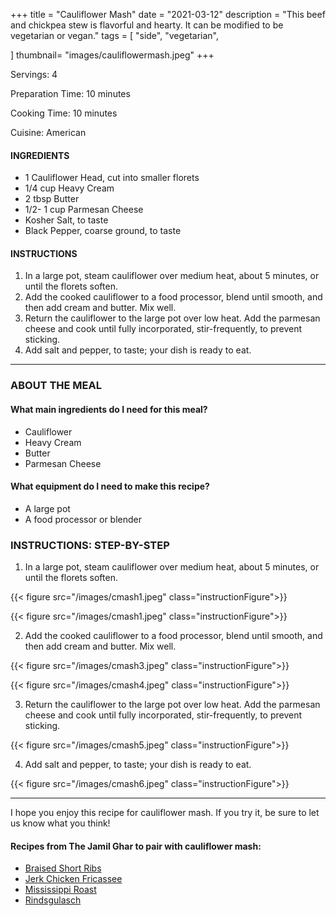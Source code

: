+++
title = "Cauliflower Mash"
date = "2021-03-12"
description = "This beef and chickpea stew is flavorful and hearty. It can be modified to be vegetarian or vegan."
tags = [
    "side",
    "vegetarian",
    
]
thumbnail= "images/cauliflowermash.jpeg"
+++

Servings: 4 <!--more-->

Preparation Time: 10 minutes 

Cooking Time: 10 minutes 

Cuisine: American 

#### INGREDIENTS 

* 1 Cauliflower Head, cut into smaller florets
* 1/4 cup Heavy Cream 
* 2 tbsp Butter 
* 1/2- 1 cup Parmesan Cheese
* Kosher Salt, to taste 
* Black Pepper, coarse ground, to taste

  
#### INSTRUCTIONS

1. In a large pot, steam cauliflower over medium heat, about 5 minutes, or until the florets soften. 
2. Add the cooked cauliflower to a food processor, blend until smooth, and then add cream and butter. Mix well. 
3. Return the cauliflower to the large pot over low heat. Add the parmesan cheese and cook until fully incorporated, stir-frequently, to prevent sticking. 
4. Add salt and pepper, to taste; your dish is ready to eat. 

 ----

### ABOUT THE MEAL

#### What main ingredients do I need for this meal?
* Cauliflower 
* Heavy Cream 
* Butter 
* Parmesan Cheese 

#### What equipment do I need to make this recipe?

* A large pot 
* A food processor or blender 

### INSTRUCTIONS: STEP-BY-STEP 
1. In a large pot, steam cauliflower over medium heat, about 5 minutes, or until the florets soften. 

{{< figure src="/images/cmash1.jpeg" class="instructionFigure">}}

{{< figure src="/images/cmash1.jpeg" class="instructionFigure">}}


2. Add the cooked cauliflower to a food processor, blend until smooth, and then add cream and butter. Mix well. 

{{< figure src="/images/cmash3.jpeg" class="instructionFigure">}}

{{< figure src="/images/cmash4.jpeg" class="instructionFigure">}}

3. Return the cauliflower to the large pot over low heat. Add the parmesan cheese and cook until fully incorporated, stir-frequently, to prevent sticking. 

{{< figure src="/images/cmash5.jpeg" class="instructionFigure">}}

4. Add salt and pepper, to taste; your dish is ready to eat.

{{< figure src="/images/cmash6.jpeg" class="instructionFigure">}}

----
I hope you enjoy this recipe for cauliflower mash. If you try it, be sure to let us know what you think!

#### Recipes from The Jamil Ghar to pair with cauliflower mash:

* [Braised Short Ribs](https://www.jamilghar.com/recipe/braised_short_ribs/)
* [Jerk Chicken Fricassee](https://www.jamilghar.com/recipe/rindsgulasch/)
* [Mississippi Roast](https://www.jamilghar.com/recipe/mississippi_roast/)
* [Rindsgulasch](https://www.jamilghar.com/recipe/rindsgulasch/)
